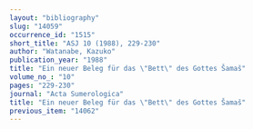```yaml
---
layout: "bibliography"
slug: "14059"
occurrence_id: "1515"
short_title: "ASJ 10 (1988), 229-230"
author: "Watanabe, Kazuko"
publication_year: "1988"
title: "Ein neuer Beleg für das \"Bett\" des Gottes Šamaš"
volume_no_: "10"
pages: "229-230"
journal: "Acta Sumerologica"
title: "Ein neuer Beleg für das \"Bett\" des Gottes Šamaš"
previous_item: "14062"
---
```

